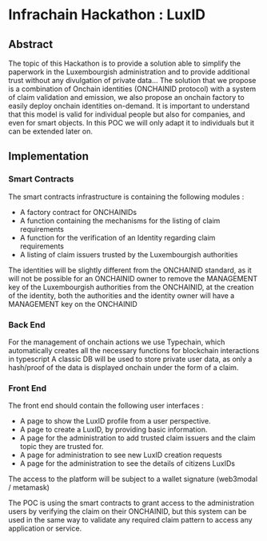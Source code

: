 # Infrachain Hackathon : LuxID
## Abstract 
The topic of this Hackathon is to provide a solution able to simplify the paperwork in the Luxembourgish administration and to provide additional trust without any divulgation of private data… The solution that we propose is a combination of Onchain identities (ONCHAINID protocol) with a system of claim validation and emission, we also propose an onchain factory to easily deploy onchain identities on-demand. It is important to understand that this model is valid for individual people but also for companies, and even for smart objects. In this POC we will only adapt it to individuals but it can be extended later on. 
## Implementation 
### Smart Contracts 
The smart contracts infrastructure is containing the following modules : 

- A factory contract for ONCHAINIDs 
- A function containing the mechanisms for the listing of claim requirements
- A function for the verification of an Identity regarding claim requirements 
- A listing of claim issuers trusted by the Luxembourgish authorities 

The identities will be slightly different from the ONCHAINID standard, as it will not be possible for an ONCHAINID owner to remove the MANAGEMENT key of the Luxembourgish authorities from the ONCHAINID, at the creation of the identity, both the authorities and the identity owner will have a MANAGEMENT key on the ONCHAINID
### Back End 
For the management of onchain actions we use Typechain, which automatically creates all the necessary functions for blockchain interactions in typescript 
A classic DB will be used to store private user data, as only a hash/proof of the data is displayed onchain under the form of a claim.  
### Front End
The front end should contain the following user interfaces :

- A page to show the LuxID profile from a user perspective.
- A page to create a LuxID, by providing basic information. 
- A page for the administration to add trusted claim issuers and the claim topic they are trusted for. 
- A page for administration to see new LuxID creation requests 
- A page for the administration to see the details of citizens LuxIDs 

The access to the platform will be subject to a wallet signature (web3modal / metamask) 

The POC is using the smart contracts to grant access to the administration users by verifying the claim on their ONCHAINID, but this system can be used in the same way to validate any required claim pattern to access any application or service. 
